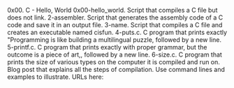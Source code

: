 0x00. C - Hello, World
0x00-hello_world. Script that compiles a C file but does not link.
2-assembler. Script that generates the assembly code of a C code and save it in an output file.
3-name. Script that compiles a C file and creates an executable named cisfun.
4-puts.c. C program that prints exactly "Programming is like building a multilingual puzzle, followed by a new line.
5-printf.c. C program that prints exactly with proper grammar, but the outcome is a piece of art,, followed by a new line.
6-size.c. C program that prints the size of various types on the computer it is compiled and run on.
Blog post that explains all the steps of compilation. Use command lines and examples to illustrate. URLs here:
